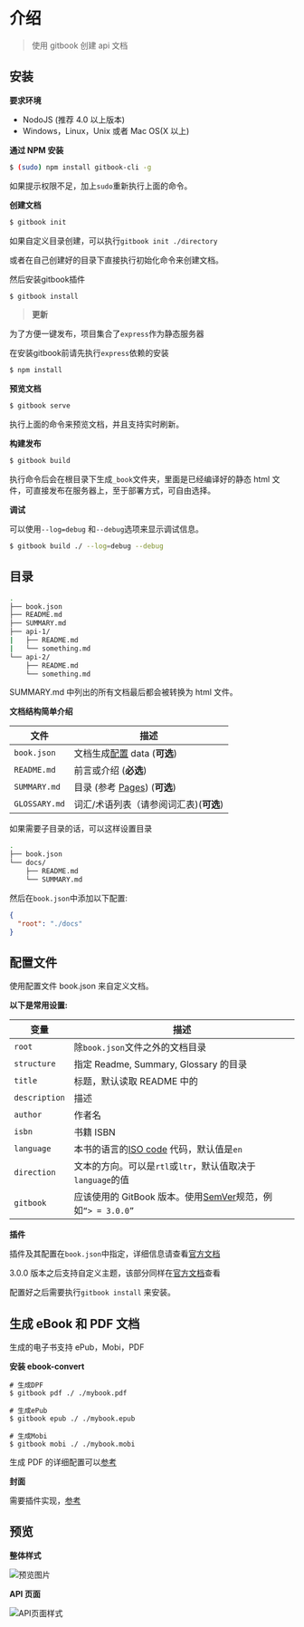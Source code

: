 # 介绍

> 使用 gitbook 创建 api 文档

## 安装

**要求环境**

* NodoJS (推荐 4.0 以上版本)
* Windows，Linux，Unix 或者 Mac OS(X 以上)

**通过 NPM 安装**

```bash
$ (sudo) npm install gitbook-cli -g
```

如果提示权限不足，加上`sudo`重新执行上面的命令。

**创建文档**

```bash
$ gitbook init
```

如果自定义目录创建，可以执行`gitbook init ./directory`

或者在自己创建好的目录下直接执行初始化命令来创建文档。

然后安装gitbook插件

``` bash
$ gitbook install
```

> **更新**

为了方便一键发布，项目集合了`express`作为静态服务器

在安装gitbook前请先执行`express`依赖的安装

``` bash
$ npm install
```

**预览文档**

```bash
$ gitbook serve
```

执行上面的命令来预览文档，并且支持实时刷新。

**构建发布**

```bash
$ gitbook build
```

执行命令后会在根目录下生成`_book`文件夹，里面是已经编译好的静态 html 文件，可直接发布在服务器上，至于部署方式，可自由选择。

**调试**

可以使用`--log=debug` 和`--debug`选项来显示调试信息。

```bash
$ gitbook build ./ --log=debug --debug
```

## 目录

```bash
.
├── book.json
├── README.md
├── SUMMARY.md
├── api-1/
|   ├── README.md
|   └── something.md
└── api-2/
    ├── README.md
    └── something.md
```

SUMMARY.md 中列出的所有文档最后都会被转换为 html 文件。

**文档结构简单介绍**

| 文件          | 描述                                     |
| ------------- | ---------------------------------------- |
| `book.json`   | 文档生成[配置](#config) data (**可选**)  |
| `README.md`   | 前言或介绍 (**必选**)                    |
| `SUMMARY.md`  | 目录 (参考 [Pages](pages.md)) (**可选**) |
| `GLOSSARY.md` | 词汇/术语列表（请参阅词汇表)(**可选**)   |

如果需要子目录的话，可以这样设置目录

```bash
.
├── book.json
└── docs/
    ├── README.md
    └── SUMMARY.md
```

然后在`book.json`中添加以下配置:

```json
{
  "root": "./docs"
}
```

## 配置文件

使用配置文件 book.json 来自定义文档。

**以下是常用设置:**

| 变量          | 描述                                                                                             |
| ------------- | ------------------------------------------------------------------------------------------------ |
| `root`        | 除`book.json`文件之外的文档目录                                                                  |
| `structure`   | 指定 Readme, Summary, Glossary 的目录                                                            |
| `title`       | 标题，默认读取 README 中的                                                                       |
| `description` | 描述                                                                                             |
| `author`      | 作者名                                                                                           |
| `isbn`        | 书籍 ISBN                                                                                        |
| `language`    | 本书的语言的[ISO code](https://en.wikipedia.org/wiki/List_of_ISO_639-1_codes) 代码，默认值是`en` |
| `direction`   | 文本的方向。可以是`rtl`或`ltr`，默认值取决于`language`的值                                       |
| `gitbook`     | 应该使用的 GitBook 版本。使用[SemVer](http://semver.org)规范，例如`“> = 3.0.0”`                  |

**插件**

插件及其配置在`book.json`中指定，详细信息请查看[官方文档](https://github.com/GitbookIO/gitbook/blob/master/docs/plugins/README.md)

3.0.0 版本之后支持自定义主题，该部分同样在[官方文档](https://github.com/GitbookIO/gitbook/blob/master/docs/themes/README.md)查看

配置好之后需要执行`gitbook install` 来安装。

## 生成 eBook 和 PDF 文档

生成的电子书支持 ePub，Mobi，PDF

**安装 ebook-convert**

```
# 生成DPF
$ gitbook pdf ./ ./mybook.pdf

# 生成ePub
$ gitbook epub ./ ./mybook.epub

# 生成Mobi
$ gitbook mobi ./ ./mybook.mobi
```

生成 PDF 的详细配置可以[参考](https://github.com/GitbookIO/gitbook/blob/master/docs/config.md)

**封面**

需要插件实现，[参考](https://plugins.gitbook.com/plugin/autocover)

## 预览

**整体样式**

![预览图片](../docs/assets/screenshot.png)

**API 页面**

![API页面样式](../docs/assets/screenshot_api_page.png)
